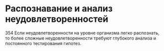 # Распознавание и анализ неудовлетворенностей

354 Если неудовлетворенности на уровне организма легко распознать, то более сложные неудовлетворенности требуют глубокого анализа и постоянного тестирования гипотез.
